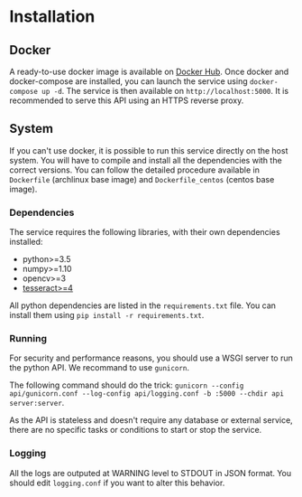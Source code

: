 # Installation

## Docker
A ready-to-use docker image is available on [Docker Hub](https://hub.docker.com/r/ltrezzini/franceocr-api/).
Once docker and docker-compose are installed, you can launch the service using `docker-compose up -d`.
The service is then available on `http://localhost:5000`. It is recommended to serve this API using an HTTPS reverse proxy.

## System
If you can't use docker, it is possible to run this service directly on the host system.
You will have to compile and install all the dependencies with the correct versions.
You can follow the detailed procedure available in `Dockerfile` (archlinux base image) and `Dockerfile_centos` (centos base image).

### Dependencies
The service requires the following libraries, with their own dependencies installed:
- python>=3.5
- numpy>=1.10
- opencv>=3
- [tesseract>=4](https://github.com/tesseract-ocr/tesseract/wiki/Compiling)

All python dependencies are listed in the `requirements.txt` file.
You can install them using `pip install -r requirements.txt`.

### Running
For security and performance reasons, you should use a WSGI server to run the python API.
We recommand to use `gunicorn`.

The following command should do the trick:
`gunicorn --config api/gunicorn.conf --log-config api/logging.conf -b :5000 --chdir api server:server`.

As the API is stateless and doesn't require any database or external service, there are no specific tasks or conditions
to start or stop the service.

### Logging
All the logs are outputed at WARNING level to STDOUT in JSON format.
You should edit `logging.conf` if you want to alter this behavior.
